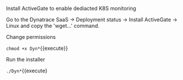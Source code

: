 Install ActiveGate to enable dediacted K8S monitoring

Go to the Dynatrace SaaS -> Deployment status  -> Install ActiveGate -> Linux and copy the 'wget...' command.

Change permissions

`chmod +x Dyn*`{{execute}}

Run the installer

`./Dyn*`{{execute}